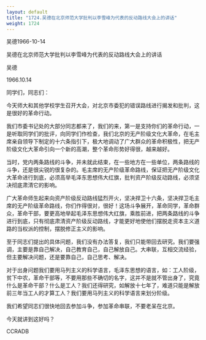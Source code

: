 ```yaml
---
layout: default
title: "1724.吴德在北京师范大学批判以李雪峰为代表的反动路线大会上的讲话"
weight: 1724
---
```


吴德1966-10-14

吴德在北京师范大学批判以李雪峰为代表的反动路线大会上的讲话

吴德

1966.10.14

同学们，同志们：

今天师大和其他学校学生召开大会，对北京市委犯的错误路线进行揭发和批判，这是很好的革命行动。

我们市委书记处的大部分同志都来了，我们的来，第一是支持你们的革命行动，一是听取同学们的批评，向同学们作检查，我们北京的无产阶级文化大革命，在毛主席亲自领导下制定的十六条指引下，极大地调动了广大群众的革命积极性，把无产阶级文化大革命引向一个新的高潮，整个革命形势好得很，越来越好。

当时，党内两条路线的斗争，并未就此结束，在一些地方在一些单位，两条路线的斗争，还是很尖锐的很复杂的。毛主席的无产阶级革命路线，保证把无产阶级文化大革命进行到底，必须高举毛泽东思想伟大红旗，批判资产阶级反动路线，必须坚决彻底肃清它的影响。

广大革命师生起来向资产阶级反动路线猛烈开火，坚决捍卫十六条，坚决捍卫毛主席的无产阶级革命路线，你们作得很对，很好！这场斗争展开，革命同学，革命群众，革命干部，要更高地举起毛泽东思想伟大红旗，乘胜前进，把两条路线的斗争进行到底，只有彻底肃清资产阶级反动路线，才能更好地使他们摆脱走资本主义道路的当权派的控制，摆脱修正主义的影响。

至于同志们提出的具体问题，我们没有办法答复，我们只能带回去研究。我们要强调，主要是靠自己解决，自己教育自己，自己解放自己。大串联，互相交流经验，但主要解决问题，还是要靠自己，自己思考、解决。

对于出身问题我们要用马列主义的科学语言，毛泽东思想的语言，如：工人阶级，贫下中农，革命干部等，不要用那些不确切的名字，这并不是就不管出身了，究竟什么是革命干部？什么是工人？我们还得研究，如解放十七年了，难道只能是解放前三年当工人的才算工人？我们要用马列主义的科学语言来划分阶级。

我们希望同志们很快地回去参加斗争，参加革命串联，不要老呆在北京。

今天就讲到这好吗？

CCRADB

